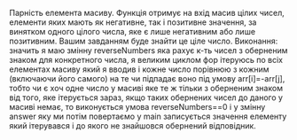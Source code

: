 Парність елемента масиву.
Функція отримує на вхід масив цілих чисел, елементи яких мають як негативне, так і позитивне значення, за винятком одного цілого числа, яке є лише негативним або лише позитивним. Вашим завданням буде знайти це ціле число.
Виконання:
значить я маю змінну reverseNumbers яка рахує к-ть чисел з оберненим знаком для конкретного числа,
я великим циклом фор ітеруюсь по всіх елементах масиву який я вводив і кожне число порівнюю з кожним (включаючи його самого) на те чи підпадає воно під умову arr[i]=-arr[j], тобто чи є хоч одне число у масиві яке те ж тільки з оберненим знаком від того, яке ітерується зараз,
якщо таких обернених чисел до даного у масиві немає, то виконується умова reverseNumbers==0 і у змінну answer яку ми потім повертаємо у main записується значення елементу який ітерувався і до якого не знайшовся обернений відповідник.
